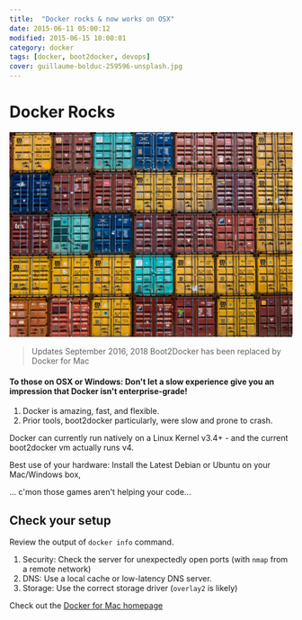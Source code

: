 ```yaml
---
title:  "Docker rocks & now works on OSX"
date: 2015-06-11 05:00:12
modified: 2015-06-15 10:00:01
category: docker
tags: [docker, boot2docker, devops]
cover: guillaume-bolduc-259596-unsplash.jpg
---
```


# Docker Rocks

![credit: guillaume-bolduc-259596-unsplash.jpg](guillaume-bolduc-259596-unsplash.jpg)


> Updates September 2016, 2018
> Boot2Docker has been replaced by Docker for Mac

#### To those on OSX or Windows: Don't let a slow experience give you an impression that Docker isn't enterprise-grade!

1. Docker is amazing, fast, and flexible.
1. Prior tools, boot2docker particularly, were slow and prone to crash.

 Docker can currently run natively on a Linux Kernel v3.4+ - and the current boot2docker vm actually runs v4.

 Best use of your hardware: Install the Latest Debian or Ubuntu on your Mac/Windows box,

 ... c'mon those games aren't helping your code...

## Check your setup

Review the output of `docker info` command.

1. Security: Check the server for unexpectedly open ports (with `nmap` from a remote network)
1. DNS: Use a local cache or low-latency DNS server.
1. Storage: Use the correct storage driver (`overlay2` is likely)

Check out the [Docker for Mac homepage](https://docs.docker.com/docker-for-mac/install/)


